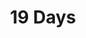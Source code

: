 --- 
title: "19 Days"
publishdate: "2018-12-27T16:48:46+02:00"
src: "https://365manga.net/manga/19-days"
image: "https://data.365manga.net/images/thumbnails/32692-19-days.jpg"
description: "  The super cute and funny adventures of a boy and his BFF(best friend forever). You'll find out the names of the main characters after 113 pictures(maybe). Enjoy the manga!"
---